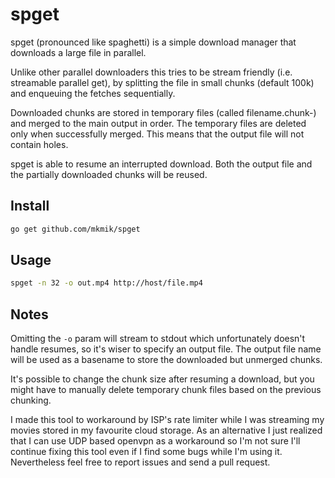 # spget

spget (pronounced like spaghetti) is a simple download manager that downloads a large file in parallel.

Unlike other parallel downloaders this tries to be stream friendly (i.e. streamable parallel get), by splitting
the file in small chunks (default 100k) and enqueuing the fetches sequentially.

Downloaded chunks are stored in temporary files (called filename.chunk-<n>) and merged to the main output in order.
The temporary files are deleted only when successfully merged. This means that the output file will not contain holes.

spget is able to resume an interrupted download. Both the output file and the partially downloaded chunks will be reused.

## Install

```bash
go get github.com/mkmik/spget
```

## Usage

```bash
spget -n 32 -o out.mp4 http://host/file.mp4
```

## Notes

Omitting the `-o` param will stream to stdout which unfortunately doesn't handle resumes, so it's wiser to specify an output file.
The output file name will be used as a basename to store the downloaded but unmerged chunks.

It's possible to change the chunk size after resuming a download, but you might have to manually delete temporary chunk files based
on the previous chunking.

I made this tool to workaround by ISP's rate limiter while I was streaming my movies stored in my favourite cloud storage.
As an alternative I just realized that I can use UDP based openvpn as a workaround so I'm not sure I'll continue fixing this tool
even if I find some bugs while I'm using it. Nevertheless feel free to report issues and send a pull request.
